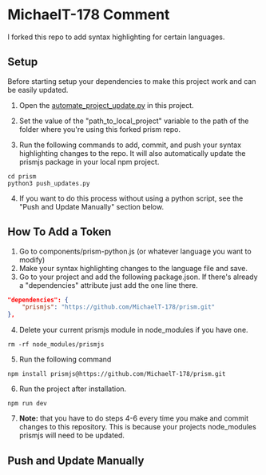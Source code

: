 # MichaelT-178 Comment 

I forked this repo to add syntax highlighting for certain languages. 


## Setup

Before starting setup your dependencies to make this project work and can be easily updated.

1. Open the [automate_project_update.py](https://github.com/MichaelT-178/prism/blob/master/automate_project_update.py) in this project. 

2. Set the value of the "path_to_local_project" variable to the path of the folder where you're using this forked prism repo.

3. Run the following commands to add, commit, and push your syntax highlighting changes to the repo. It will also automatically update the prismjs package in your local npm project.

```
cd prism
python3 push_updates.py
```

4. If you want to do this process without using a python script, see the "Push and Update Manually" section below.


## How To Add a Token

1. Go to components/prism-python.js (or whatever language you want to modify)
2. Make your syntax highlighting changes to the language file and save.
3. Go to your project and add the following package.json. If there's already a "dependencies" attribute just add the one line there.

```json
"dependencies": {
    "prismjs": "https://github.com/MichaelT-178/prism.git"
},
```

4. Delete your current prismjs module in node_modules if you have one.

```
rm -rf node_modules/prismjs
```

5. Run the following command 

```
npm install prismjs@https://github.com/MichaelT-178/prism.git
```

6. Run the project after installation.
```
npm run dev
```

7. **Note:** that you have to do steps 4-6 every time you make and commit changes to this repository. This is because your projects node_modules prismjs will need to be updated.


## Push and Update Manually